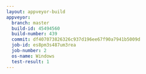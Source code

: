 ```yaml
---
layout: appveyor-build
appveyor:
  branch: master
  build-id: 45494560
  build-number: 439
  commit: df407073826326c937d196ee67f90a7941b5009d
  job-id: es8pm3s487um3rea
  job-number: 2
  os-name: Windows
  test-result: 1
---
```

